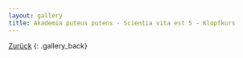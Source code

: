 ```yaml
---
layout: gallery
title: Akademia puteus putens - Scientia vita est 5 - Klopfkurs
---
```


[Zurück](..)
{: .gallery_back}
